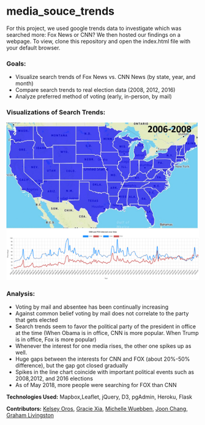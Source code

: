 # media_souce_trends

For this project, we used google trends data to investigate which was searched more: Fox News or CNN?  We then hosted our findings on a webpage.  To view, clone this repository and open the index.html file with your default browser.

### Goals:
- Visualize search trends of Fox News vs. CNN News (by state, year, and month)
- Compare search trends to real election data (2008, 2012, 2016)
- Analyze preferred method of voting (early, in-person, by mail)

### Visualizations of Search Trends:
<img src="https://github.com/MissWibbon/media_souce_trends/blob/master/images/SearchTrends.gif" width=500>  
<img src="https://github.com/MissWibbon/media_souce_trends/blob/master/images/SearchTrendsLine.png" width=800>

### Analysis:
- Voting by mail and absentee has been continually increasing
- Against common belief voting by mail does not correlate to the party that gets elected
- Search trends seem to favor the political party of the president in office at the time (When Obama is in office, CNN is more popular.  When Trump is in office, Fox is more popular)
- Whenever the interest for one media rises, the other one spikes up as well. 
- Huge gaps between the interests for CNN and FOX (about 20%-50% difference), but the gap got closed gradually
- Spikes in the line chart coincide with important political events such as 2008,2012, and 2016 elections
- As of May 2018, more people were searching for FOX than CNN


**Technologies Used:** Mapbox,Leaflet, jQuery, D3, pgAdmin, Heroku, Flask

**Contributors:** [Kelsey Oros](https://github.com/kelseyoros), [Gracie Xia](https://github.com/GracieX), [Michelle Wuebben](https://github.com/MissWibbon), [Joon Chang](https://github.com/joonc3779), [Graham Livingston](https://github.com/gramlivingston)

